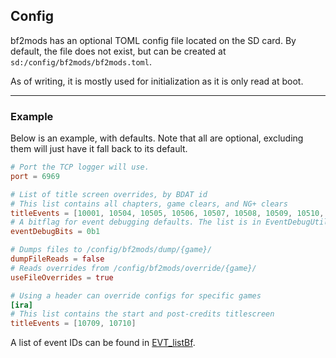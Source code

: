 ## Config

bf2mods has an optional TOML config file located on the SD card. By default, the file does not exist, but can be created at `sd:/config/bf2mods/bf2mods.toml`.

As of writing, it is mostly used for initialization as it is only read at boot.

---

### Example

Below is an example, with defaults. Note that all are optional, excluding them will just have it fall back to its default.

```toml
# Port the TCP logger will use.
port = 6969

# List of title screen overrides, by BDAT id
# This list contains all chapters, game clears, and NG+ clears
titleEvents = [10001, 10504, 10505, 10506, 10507, 10508, 10509, 10510, 10511, 10512, 10513, 10605, 10607, 10608, 10609]
# A bitflag for event debugging defaults. The list is in EventDebugUtils.cpp
eventDebugBits = 0b1

# Dumps files to /config/bf2mods/dump/{game}/
dumpFileReads = false
# Reads overrides from /config/bf2mods/override/{game}/
useFileOverrides = true

# Using a header can override configs for specific games
[ira]
# This list contains the start and post-credits titlescreen
titleEvents = [10709, 10710]
```

A list of event IDs can be found in [EVT_listBf](https://xenoblade.github.io/xb2/bdat/common/EVT_listBf.html).